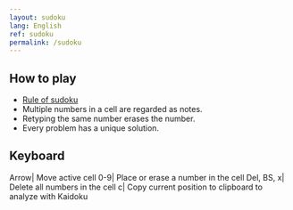 ```yaml
---
layout: sudoku
lang: English
ref: sudoku
permalink: /sudoku
---
```


## How to play

- [Rule of sudoku](./rule)
- Multiple numbers in a cell are regarded as notes.
- Retyping the same number erases the number.
- Every problem has a unique solution.

## Keyboard

Arrow| Move active cell
0-9| Place or erase a number in the cell
Del, BS, x| Delete all numbers in the cell
c| Copy current position to clipboard to analyze with Kaidoku
